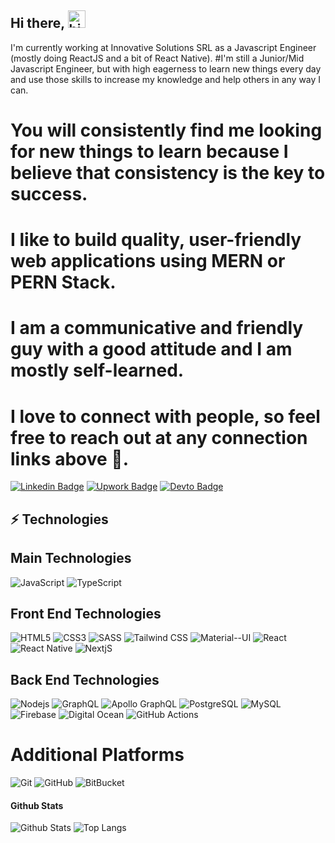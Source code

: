 ## Hi there, <img src="https://user-images.githubusercontent.com/1303154/88677602-1635ba80-d120-11ea-84d8-d263ba5fc3c0.gif" width="28px" alt="hi">

I'm currently working at Innovative Solutions SRL as a Javascript Engineer (mostly doing ReactJS and a bit of React Native).
 #I'm still a Junior/Mid Javascript Engineer, but with high eagerness to learn new things every day and use those skills to increase my knowledge and help others in any way I can.
 # You will consistently find me looking for new things to learn because I believe that consistency is the key to success.
 # I like to build quality, user-friendly web applications using MERN or PERN Stack.
 # I am a communicative and friendly guy with a good attitude and I am mostly self-learned.
 # I love to connect with people, so feel free to reach out at any connection links above 🙂.

[![Linkedin Badge](https://img.shields.io/badge/-albrimpaqarizi-0077B5?style=flat-square&logo=Linkedin&logoColor=white&link=https://www.linkedin.com/in/fitimbyttyqi/)](https://www.linkedin.com/in/fitimbyttyqi/)
[![Upwork Badge](https://img.shields.io/badge/albrimpaqarizi-6FDA44?style=flat-square&logo=Upwork&logoColor=white&link=https://www.upwork.com/freelancers/~0194a6a44825a1fa95/)](https://www.upwork.com/freelancers/~0105c450adf00fea61/)
[![Devto Badge](https://img.shields.io/badge/albrimpaqarizi-0A0A0A?style=flat-square&logo=devdotto&logoColor=white&link=https://dev.to/fitimbyttyqi/)](https://dev.to/fitimbyttyqi/)

## ⚡ Technologies

## Main Technologies
![JavaScript](https://img.shields.io/badge/-JavaScript-F7DF1E?style=flat-square&logo=javascript&logoColor=black)
![TypeScript](https://img.shields.io/badge/-TypeScript-007ACC?style=flat-square&logo=typescript&logoColor=white)

## Front End Technologies
![HTML5](https://img.shields.io/badge/-HTML5-E34F26?style=flat-square&logo=html5&logoColor=white)
![CSS3](https://img.shields.io/badge/-CSS3-1572B6?style=flat-square&logo=css3)
![SASS](https://img.shields.io/badge/Sass-CC6699?style=flat-square&logo=sass&logoColor=white)
![Tailwind CSS](https://img.shields.io/badge/Tailwind_CSS-38B2AC?style=flat-square&logo=tailwind-css&logoColor=white)
![Material--UI](https://img.shields.io/badge/Material--UI-0081CB?style=flat-square&logo=material-ui&logoColor=white)
![React](https://img.shields.io/badge/React-20232A?style=flat-square&logo=react&logoColor=61DAFB)
![React Native](https://img.shields.io/badge/React_Native-20232A?style=flat-square&logo=react&logoColor=61DAFB)
![NextjS](https://img.shields.io/badge/Next.js-000?style=flat-square&logo=next.js&logoColor=white)


## Back End Technologies
![Nodejs](https://img.shields.io/badge/-Node.js-43853D?style=flat-square&logo=node.js&logoColor=white)
![GraphQL](https://img.shields.io/badge/-GraphQL-E10098?style=flat-square&logo=graphql)
![Apollo GraphQL](https://img.shields.io/badge/-Apollo%20GraphQL-311C87?style=flat-square&logo=apollo-graphql)
![PostgreSQL](https://img.shields.io/badge/PostgreSQL-316192?style=flat-square&logo=postgresql&logoColor=white)
![MySQL](https://img.shields.io/badge/MySQL-005C84?style=flat-square&logo=mysql&logoColor=white)
![Firebase](https://img.shields.io/badge/-Firebase-FFCC32?style=flat-square&logo=firebase&logoColor=black)
![Digital Ocean](https://img.shields.io/badge/-Digital_Ocean-0080FF?style=flat-square&logo=DigitalOcean&logoColor=white)
![GitHub Actions](https://img.shields.io/badge/-GitHub_Actions-2088FF?style=flat-square&logo=github-actions&logoColor=white)

# Additional Platforms
![Git](https://img.shields.io/badge/-Git-black?style=flat-square&logo=git)
![GitHub](https://img.shields.io/badge/-GitHub-181717?style=flat-square&logo=github)
![BitBucket](https://img.shields.io/badge/-BitBucket-darkblue?style=flat-square&logo=bitbucket)


#### Github Stats

![Github Stats](https://github-readme-stats-one-bice.vercel.app/api?username=fitimbyttyqi&count_private=true&show_icons=true&include_all_commits=true&theme=github_dark&role=OWNER,ORGANIZATION_MEMBER,COLLABORATOR)
![Top Langs](https://github-readme-stats.vercel.app/api/top-langs/?username=fitimbyttyqi&hide=TeX&layout=compact&theme=github_dark)

